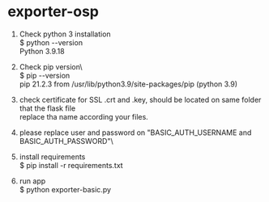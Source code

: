# exporter-osp

1. Check python 3 installation\
   $ python --version\
      Python 3.9.18

2. Check pip version\  
   $ pip --version\
     pip 21.2.3 from /usr/lib/python3.9/site-packages/pip (python 3.9)

3. check certificate for SSL .crt and .key, should be located on same folder that the flask file\
   replace tha name according your files.
   
4. please replace user and password on "BASIC_AUTH_USERNAME and BASIC_AUTH_PASSWORD"\

5. install requirements\
   $ pip install -r requirements.txt

6. run app\
   $ python exporter-basic.py
